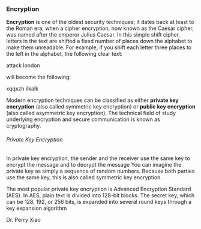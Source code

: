 ### Encryption


__Encryption__ is one of the oldest security techniques; it dates back at least to the Roman era, when a cipher encryption, now known as the Caesar cipher, was named after the emperor Julius Caesar. In this simple shift cipher, letters in the text are shifted a fixed number of places down the alphabet to make them unreadable.
For example, if you shift each letter three places to the left in the alphabet, the following clear text: 

attack london

will become the following:

xqqxzh ilkalk

Modern encryption techniques can be classified as either **private key encryption** (also called symmetric key encryption) or
**public key encryption** (also called asymmetric key encryption). The technical field of study underlying encryption and secure communication is known as cryptography.


###### Private Key Encryption
In private key encryption, the sender and the receiver use the same key to encrypt the message and to decrypt the message
You can imagine the private key as simply a sequence of random numbers. Because both parties use the same key, this is also called symmetric key encryption.

The most popular private key encryption is Advanced Encryption Standard (AES). In AES, plain text is divided into 128-bit blocks. The
secret key, which can be 128, 192, or 256 bits, is expanded into several round keys through a key expansion algorithm






Dr. Perry Xiao
